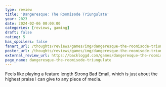 ```yaml
---
type: review
title: 'Dangeresque: The Roomisode Triungulate'
year: 2023
date: 2024-02-06 00:00:00
categories: [reviews, gaming]
draft: false
rating: 5
has_spoilers: false
fanart_url: /thoughts/reviews/games/img/dangeresque-the-roomisode-triungulate_fanart.png
poster_url: /thoughts/reviews/games/img/dangeresque-the-roomisode-triungulate_poster.png
external_review_url: https://backloggd.com/games/dangeresque-the-roomisode-triungulate/
page_name: dangeresque-the-roomisode-triungulate
---
```


Feels like playing a feature length Strong Bad Email, which is just about the highest praise I can give to any piece of media.